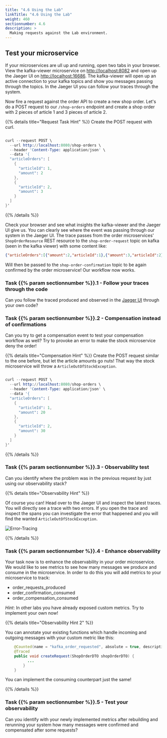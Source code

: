 ```yaml
---
title: "4.6 Using the Lab"
linkTitle: "4.6 Using the Lab"
weight: 460
sectionnumber: 4.6
description: >
  Making requests against the Lab environment.
---
```


## Test your microservice

If your microservices are ull up and running, open two tabs in your browser. View the kafka-viewer microservice on [http://localhost:8082](http://localhost:8082) and open up the Jaeger UI on [http://localhost:16686](http://localhost:16686). The kafka-viewer will open up an active connection to your kafka topics and show you messages passing through the topics. In the Jaeger UI you can follow your traces through the system.

Now fire a request against the order API to create a new shop order. Let's do a POST request to our `/shop-orders` endpoint and create a shop order with 2 pieces of article 1 and 3 pieces of article 2.

{{% details title="Request Task Hint" %}}
Create the POST request with curl.
```s

curl --request POST \
  --url http://localhost:8080/shop-orders \
  --header 'Content-Type: application/json' \
  --data '{
  "articleOrders": [
    {
      "articleId": 1,
      "amount": 2
    },
    {
      "articleId": 2,
      "amount": 3
    }
  ]
}'

```
{{% /details %}}

Check your browser and see what insights the kafka-viewer and the Jaeger UI give us. You can clearly see where the event was passing through our system in the Jaeger UI. The trace passes from the order microservices' `ShopOrderResource` REST resource to the `shop-order-request` topic on kafka (seen in the kafka viewer) with some content like:

```json
{"articleOrders":[{"amount":2,"articleId":1},{"amount":3,"articleId":2}],"id":100017}
```

Will then be passed to the `shop-order-confirmation` topic to be again confirmed by the order microservice! Our workflow now works.


### Task {{% param sectionnumber %}}.1 - Follow your traces through the code


Can you follow the traced produced and observed in the [Jaeger UI](http://localhost:16686) through your own code?


### Task {{% param sectionnumber %}}.2 - Compensation instead of confirmations


Can you try to get a compensation event to test your compensation workflow as well? Try to provoke an error to make the stock microservice deny the order!

{{% details title="Compensation Hint" %}}
Create the POST request similar to the one before, but let the article amounts go nuts! That way the stock microservice will throw a `ArticleOutOfStockException`.
```s

curl --request POST \
  --url http://localhost:8080/shop-orders \
  --header 'Content-Type: application/json' \
  --data '{
  "articleOrders": [
    {
      "articleId": 1,
      "amount": 20
    },
    {
      "articleId": 2,
      "amount": 30
    }
  ]
}'

```
{{% /details %}}


### Task {{% param sectionnumber %}}.3 - Observability test

Can you identify where the problem was in the previous request by just using our observability stack?

{{% details title="Observability Hint" %}}

Of course you can! Head over to the Jaeger UI and inspect the latest traces. You will directly see a trace with two errors. If you open the trace and inspect the spans you can investigate the error that happened and you will find the wanted `ArticleOutOfStockException`.

![Error-Tracing](../../traces-error.png)

{{% /details %}}


### Task {{% param sectionnumber %}}.4 - Enhance observability

Your task now is to enhance the observability in your order microservice. We would like to see metrics to see how many messages we produce and consume in the microservice. In order to do this you will add metrics to your microservice to track:

* order_requests_produced
* order_confirmation_consumed
* order_compensation_consumed

*Hint*: In other labs you have already exposed custom metrics. Try to implement your own now!

{{% details title="Observability Hint 2" %}}

You can annotate your existing functions which handle incoming and outgoing messages with your custom metric like this:

```java
    @Counted(name = "kafka_order_requested", absolute = true, description = "number of orders successful", tags = {"application=kafka-order"})
    @Traced
    public void createRequest(ShopOrderDTO shopOrderDTO) {
          ...
        }
    }
```

You can implement the consuming counterpart just the same!

{{% /details %}}


### Task {{% param sectionnumber %}}.5 - Test your observability

Can you identify with your newly implemented metrics after rebuilding and rerunning your system how many messages were confirmed and compensated after some requests?
